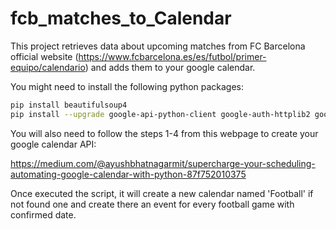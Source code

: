 # fcb_matches_to_Calendar
This project retrieves data about upcoming matches from FC Barcelona official website (https://www.fcbarcelona.es/es/futbol/primer-equipo/calendario) and adds them to your google calendar.

You might need to install the following python packages:

```bash
pip install beautifulsoup4
pip install --upgrade google-api-python-client google-auth-httplib2 google-auth-oauthlib
```

You will also need to follow the steps 1-4 from this webpage to create your google calendar API:

https://medium.com/@ayushbhatnagarmit/supercharge-your-scheduling-automating-google-calendar-with-python-87f752010375


Once executed the script, it will create a new calendar named 'Football' if not found one and create there an event for every football game  with confirmed date.
